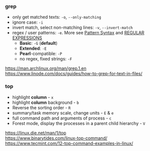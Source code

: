 
### grep
* only get matched texts: `-o`, `--only-matching`
* ignore case: `-i`
* invert match, select non-matching lines: `-v`, `--invert-match`
* regex / user patterns: `-e`. More see [Pattern Syntax](https://man.archlinux.org/man/grep.1.en#Pattern_Syntax) and [REGULAR EXPRESSIONS](https://man.archlinux.org/man/grep.1.en#REGULAR_EXPRESSIONS)
    * **Basic**: `-G` (**default**)
    *  **Extended**: `-E`
    *  **Pearl**-compatible: `-P`
    *  no regex, fixed strings: `-F`

https://man.archlinux.org/man/grep.1.en \
https://www.linode.com/docs/guides/how-to-grep-for-text-in-files/

### top
* highlight **column** - `x`
* highlight **column** background - `b`
* Reverse the sorting order - `R`
* summary/task memory scale, change units - `E` & `e`
* full command path and arguments of process - `c`
* Forest mode, display the processes in a parent child hierarchy - `V`

https://linux.die.net/man/1/top <br/>
https://www.binarytides.com/linux-top-command/  <br/>
https://www.tecmint.com/12-top-command-examples-in-linux/

